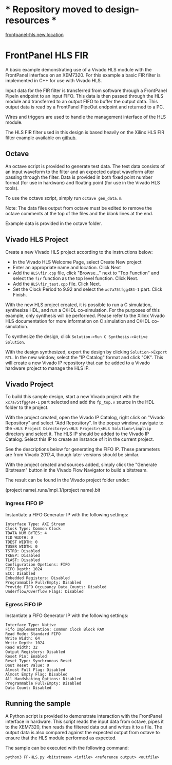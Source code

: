 # * Repository moved to design-resources *
[frontpanel-hls new location](https://github.com/opalkelly-opensource/design-resources/tree/main/ExampleProjects/frontpanel-hls)

# FrontPanel HLS FIR

A basic example demonstrating use of a Vivado HLS module with the FrontPanel
interface on an XEM7320. For this example a basic FIR filter is implemented in
C++ for use with Vivado HLS.

Input data for the FIR filter is transferred from software through a FrontPanel
PipeIn endpoint to an input FIFO. This data is then passed through the HLS
module and transferred to an output FIFO to buffer the output data. This output
data is read by a FrontPanel PipeOut endpoint and returned to a PC.

Wires and triggers are used to handle the management interface of the HLS
module.

The HLS FIR filter used in this design is based heavily on the Xilinx HLS FIR
filter example available on [github](https://github.com/Xilinx/HLx_Examples).

## Octave

An octave script is provided to generate test data. The test data consists of
an input waveform to the filter and an expected output waveform after passing
through the filter. Data is provided in both fixed point number format (for
use in hardware) and floating point (for use in the Vivado HLS tools).

To use the octave script, simply run `octave gen_data.m`.

Note: The data files output from octave must be edited to remove the octave
comments at the top of the files and the blank lines at the end.

Example data is provided in the octave folder.

## Vivado HLS Project

Create a new Vivado HLS project according to the instructions below:

- In the Vivado HLS Welcome Page, select Create New project
- Enter an appropriate name and location. Click Next
- Add the `HLS\fir.cpp` file, click "Browse..." next to "Top Function" and select
  the `fir` function as the top level function. Click Next.
- Add the `HLS\fir_test.cpp` file. Click Next.
- Set the Clock Period to 9.92 and select the `xc7a75tfgg484-1` part. Click
  Finish.

With the new HLS project created, it is possible to run a C simulation,
synthesize HDL, and run a C/HDL co-simulation. For the purposes of this example,
only synthesis will be performed. Please refer to the Xilinx Vivado HLS
documentation for more information on C simulation and C/HDL co-simulation.

To synthesize the design, click `Solution->Run C Synthesis->Active Solution`.

With the design synthesized, export the design by clicking
`Solution->Export RTL`. In the new window, select the "IP Catalog" format and
click "OK". This will create a new Vivado IP repository that can be added to
a Vivado hardware project to manage the HLS IP.

## Vivado Project

To build this sample design, start a new Vivado project with the
`xc7a75tfgg484-1` part selected and add the `fp_top.v` source in the HDL
folder to the project.

With the project created, open the Vivado IP Catalog, right click on
"Vivado Repository" and select "Add Repository". In the popup window, navigate
to the `<HLS Project Directory>\<HLS Project>\<HLS Solution>\impl\ip`
directory and select it. The HLS IP should be added to the Vivado IP Catalog.
Select this IP to create an instance of it in the current project.

See the descriptions below for generating the FIFO IP. These parameters are
from Vivado 2017.4, though later versions should be similar.

With the project created and sources added, simply click the "Generate
Bitstream" button in the Vivado Flow Navigator to build a bitstream.

The result can be found in the Vivado project folder under:

(project name).runs/impl_1/(project name).bit

### Ingress FIFO IP

Instantiate a FIFO Generator IP with the following settings:

```
Interface Type: AXI Stream
Clock Type: Common Clock
TDATA NUM BYTES: 4
TID WIDTH: 0
TDEST WIDTH: 0
TUSER WIDTH: 0
TSTRB: Disabled
TKEEP: Disabled
TLAST: Disabled
Configuration Opetions: FIFO
FIFO Depth: 1024
ECC: Disabled
Embedded Registers: Disabled
Programmable Full/Empty: Disabled
Provide FIFO Occupancy Data Counts: Disabled
Underflow/Overflow Flags: Disabled
```

### Egress FIFO IP

Instantiate a FIFO Generator IP with the following settings:

```
Interface Type: Native
Fifo Implementation: Common Clock Block RAM
Read Mode: Standard FIFO
Write Width: 64
Write Depth: 1024
Read Width: 32
Output Registers: Disabled
Reset Pin: Enabled
Reset Type: Synchronous Reset
Dout Reset Value: 0
Almost Full Flag: Disabled
Almost Empty Flag: Disabled
All Handshaking Options: Disabled
Programmable Full/Empty: Disabled
Data Count: Disabled
```

## Running the sample

A Python script is provided to demonstrate interaction with the FrontPanel
interface in hardware. This script reads the input data from octave, pipes it
to the XEM7320, then reads the filtered data out and writes it to a file. The
output data is also compared against the expected output from octave to ensure
that the HLS module performed as expected.

The sample can be executed with the following command:

```
python3 FP-HLS.py <bitstream> <infile> <reference output> <outfile>
```

